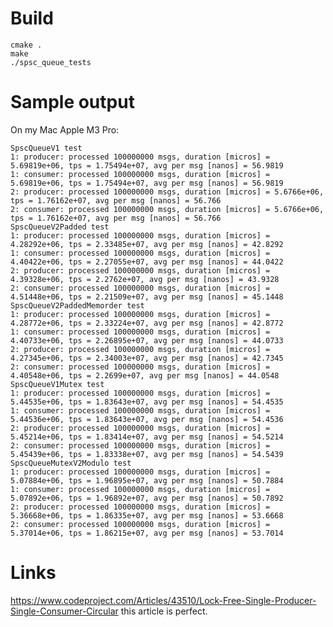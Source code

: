 # Build

    cmake .
    make
    ./spsc_queue_tests

# Sample output

On my Mac Apple M3 Pro:

    SpscQueueV1 test
    1: producer: processed 100000000 msgs, duration [micros] = 5.69819e+06, tps = 1.75494e+07, avg per msg [nanos] = 56.9819
    1: consumer: processed 100000000 msgs, duration [micros] = 5.69819e+06, tps = 1.75494e+07, avg per msg [nanos] = 56.9819
    2: producer: processed 100000000 msgs, duration [micros] = 5.6766e+06, tps = 1.76162e+07, avg per msg [nanos] = 56.766
    2: consumer: processed 100000000 msgs, duration [micros] = 5.6766e+06, tps = 1.76162e+07, avg per msg [nanos] = 56.766
    SpscQueueV2Padded test
    1: producer: processed 100000000 msgs, duration [micros] = 4.28292e+06, tps = 2.33485e+07, avg per msg [nanos] = 42.8292
    1: consumer: processed 100000000 msgs, duration [micros] = 4.40422e+06, tps = 2.27055e+07, avg per msg [nanos] = 44.0422
    2: producer: processed 100000000 msgs, duration [micros] = 4.39328e+06, tps = 2.2762e+07, avg per msg [nanos] = 43.9328
    2: consumer: processed 100000000 msgs, duration [micros] = 4.51448e+06, tps = 2.21509e+07, avg per msg [nanos] = 45.1448
    SpscQueueV2PaddedMemorder test
    1: producer: processed 100000000 msgs, duration [micros] = 4.28772e+06, tps = 2.33224e+07, avg per msg [nanos] = 42.8772
    1: consumer: processed 100000000 msgs, duration [micros] = 4.40733e+06, tps = 2.26895e+07, avg per msg [nanos] = 44.0733
    2: producer: processed 100000000 msgs, duration [micros] = 4.27345e+06, tps = 2.34003e+07, avg per msg [nanos] = 42.7345
    2: consumer: processed 100000000 msgs, duration [micros] = 4.40548e+06, tps = 2.2699e+07, avg per msg [nanos] = 44.0548
    SpscQueueV1Mutex test
    1: producer: processed 100000000 msgs, duration [micros] = 5.44535e+06, tps = 1.83643e+07, avg per msg [nanos] = 54.4535
    1: consumer: processed 100000000 msgs, duration [micros] = 5.44536e+06, tps = 1.83643e+07, avg per msg [nanos] = 54.4536
    2: producer: processed 100000000 msgs, duration [micros] = 5.45214e+06, tps = 1.83414e+07, avg per msg [nanos] = 54.5214
    2: consumer: processed 100000000 msgs, duration [micros] = 5.45439e+06, tps = 1.83338e+07, avg per msg [nanos] = 54.5439
    SpscQueueMutexV2Modulo test
    1: producer: processed 100000000 msgs, duration [micros] = 5.07884e+06, tps = 1.96895e+07, avg per msg [nanos] = 50.7884
    1: consumer: processed 100000000 msgs, duration [micros] = 5.07892e+06, tps = 1.96892e+07, avg per msg [nanos] = 50.7892
    2: producer: processed 100000000 msgs, duration [micros] = 5.36668e+06, tps = 1.86335e+07, avg per msg [nanos] = 53.6668
    2: consumer: processed 100000000 msgs, duration [micros] = 5.37014e+06, tps = 1.86215e+07, avg per msg [nanos] = 53.7014

# Links

https://www.codeproject.com/Articles/43510/Lock-Free-Single-Producer-Single-Consumer-Circular this article is perfect.
